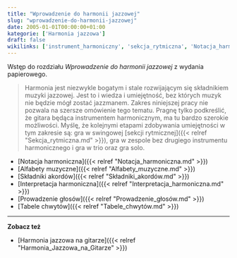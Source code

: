 ```yaml
---
title: "Wprowadzenie do harmonii jazzowej"
slug: "wprowadzenie-do-harmonii-jazzowej"
date: 2005-01-01T00:00:00+01:00
kategorie: ['Harmonia jazzowa']
draft: false
wikilinks: ['instrument_harmoniczny', 'sekcja_rytmiczna', 'Notacja_harmoniczna', 'Alfabety_muzyczne', 'Sk%C5%82adniki_akord%C3%B3w', 'Interpretacja_harmoniczna', 'Prowadzenie_g%C5%82os%C3%B3w', 'Tabele_chwyt%C3%B3w', 'Harmonia_jazzowa_na_gitarze']
---
```

Wstęp do rozdziału *Wprowadzenie do harmonii jazzowej* z wydania
papierowego.

> Harmonia jest niezwykle bogatym i stale rozwijającym się składnikiem
> muzyki jazzowej. Jest to i wiedza i umiejętność, bez których muzyk nie
> będzie mógł zostać jazzmanem. Zakres niniejszej pracy nie pozwala na
> szersze omówienie tego tematu. Pragnę tylko podkreślić, że gitara
> będąca instrumentem
> harmonicznym<!-- link nie odnosił się do niczego: 'Wprowadzenie do harmonii jazzowej' ('content/książka/Wprowadzenie_do_harmonii_jazzowej.md') links to 'instrument_harmoniczny' ('content/książka/instrument_harmoniczny.md') and that does not exist -->, ma tu bardzo
> szerokie możliwości. Myślę, że kolejnymi etapami zdobywania
> umiejętności w tym zakresie są: gra w swingowej [sekcji
> rytmicznej]({{< relref "Sekcja_rytmiczna.md" >}}), gra w zespole bez drugiego
> instrumentu harmonicznego i gra w trio oraz gra solo.

  - [Notacja harmoniczna]({{< relref "Notacja_harmoniczna.md" >}})
  - [Alfabety muzyczne]({{< relref "Alfabety_muzyczne.md" >}})
  - [Składniki akordów]({{< relref "Składniki_akordów.md" >}})
  - [Interpretacja harmoniczna]({{< relref "Interpretacja_harmoniczna.md" >}})
  - [Prowadzenie głosów]({{< relref "Prowadzenie_głosów.md" >}})
  - [Tabele chwytów]({{< relref "Tabele_chwytów.md" >}})

-----

**Zobacz też**

  - [Harmonia jazzowa na
    gitarze]({{< relref "Harmonia_Jazzowa_na_Gitarze" >}})

